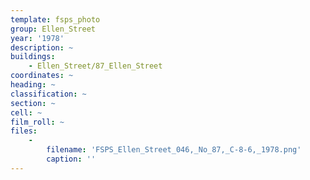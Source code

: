```yaml
---
template: fsps_photo
group: Ellen_Street
year: '1978'
description: ~
buildings:
    - Ellen_Street/87_Ellen_Street
coordinates: ~
heading: ~
classification: ~
section: ~
cell: ~
film_roll: ~
files:
    -
        filename: 'FSPS_Ellen_Street_046,_No_87,_C-8-6,_1978.png'
        caption: ''
---
```

